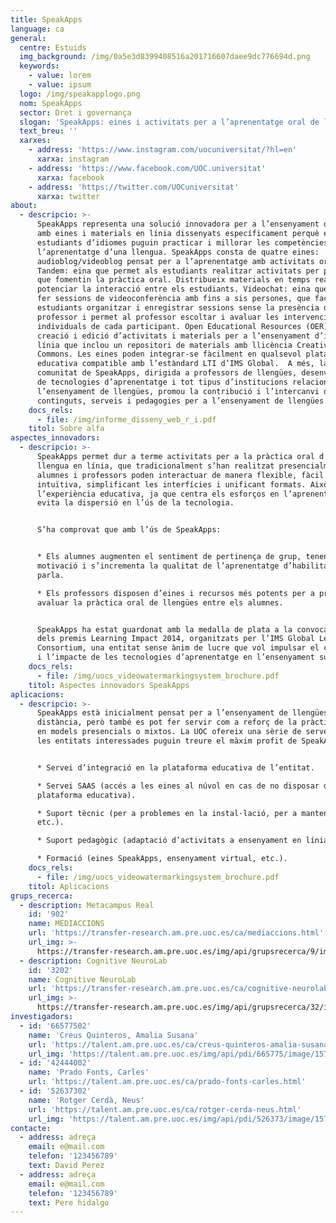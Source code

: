 ```yaml
---
title: SpeakApps
language: ca
general:
  centre: Estuids
  img_background: /img/0a5e3d8399408516a201716607daee9dc776694d.png
  keywords:
    - value: lorem
    - value: ipsum
  logo: /img/speakapplogo.png
  nom: SpeakApps
  sector: Dret i governança
  slogan: 'SpeakApps: eines i activitats per a l’aprenentatge oral de les llengües'
  text_breu: ''
  xarxes:
    - address: 'https://www.instagram.com/uocuniversitat/?hl=en'
      xarxa: instagram
    - address: 'https://www.facebook.com/UOC.universitat'
      xarxa: facebook
    - address: 'https://twitter.com/UOCuniversitat'
      xarxa: twitter
about:
  - descripcio: >-
      SpeakApps representa una solució innovadora per a l’ensenyament d’idiomes
      amb eines i materials en línia dissenyats específicament perquè els
      estudiants d’idiomes puguin practicar i millorar les competències orals en
      l’aprenentatge d’una llengua. SpeakApps consta de quatre eines:  Langblog:
      audioblog/videoblog pensat per a l’aprenentatge amb activitats orals. 
      Tandem: eina que permet als estudiants realitzar activitats per parelles
      que fomentin la pràctica oral. Distribueix materials en temps real per a
      potenciar la interacció entre els estudiants. Videochat: eina que permet
      fer sessions de videoconferència amb fins a sis persones, que facilita als
      estudiants organitzar i enregistrar sessions sense la presència del
      professor i permet al professor escoltar i avaluar les intervencions
      individuals de cada participant. Open Educational Resources (OER): eina de
      creació i edició d’activitats i materials per a l’ensenyament d’idiomes en
      línia que inclou un repositori de materials amb llicència Creative
      Commons. Les eines poden integrar-se fàcilment en qualsevol plataforma
      educativa compatible amb l’estàndard LTI d’IMS Global.  A més, la
      comunitat de SpeakApps, dirigida a professors de llengües, desenvolupadors
      de tecnologies d’aprenentatge i tot tipus d’institucions relacionades amb
      l’ensenyament de llengües, promou la contribució i l’intercanvi de
      continguts, serveis i pedagogies per a l’ensenyament de llengües.
    docs_rels:
      - file: /img/informe_disseny_web_r_i.pdf
    titol: Sobre alfa
aspectes_innovadors:
  - descripcio: >-
      SpeakApps permet dur a terme activitats per a la pràctica oral d’una
      llengua en línia, que tradicionalment s’han realitzat presencialment:
      alumnes i professors poden interactuar de manera flexible, fàcil i
      intuïtiva, simplificant les interfícies i unificant formats. Això millora
      l’experiència educativa, ja que centra els esforços en l’aprenentatge i
      evita la dispersió en l’ús de la tecnologia.


      S’ha comprovat que amb l’ús de SpeakApps:


      * Els alumnes augmenten el sentiment de pertinença de grup, tenen més
      motivació i s’incrementa la qualitat de l’aprenentatge d’habilitats de la
      parla.

      * Els professors disposen d’eines i recursos més potents per a promoure i
      avaluar la pràctica oral de llengües entre els alumnes.


      SpeakApps ha estat guardonat amb la medalla de plata a la convocatòria
      dels premis Learning Impact 2014, organitzats per l’IMS Global Learning
      Consortium, una entitat sense ànim de lucre que vol impulsar el creixement
      i l’impacte de les tecnologies d’aprenentatge en l’ensenyament superior.
    docs_rels:
      - file: /img/uocs_videowatermarkingsystem_brochure.pdf
    titol: Aspectes innovadors SpeakApps
aplicacions:
  - descripcio: >-
      SpeakApps està inicialment pensat per a l’ensenyament de llengües a
      distància, però també es pot fer servir com a reforç de la pràctica oral
      en models presencials o mixtos. La UOC ofereix una sèrie de serveis perquè
      les entitats interessades puguin treure el màxim profit de SpeakApps:


      * Servei d’integració en la plataforma educativa de l’entitat.

      * Servei SAAS (accés a les eines al núvol en cas de no disposar de
      plataforma educativa).

      * Suport tècnic (per a problemes en la instal·lació, per a manteniment,
      etc.).

      * Suport pedagògic (adaptació d’activitats a ensenyament en línia).

      * Formació (eines SpeakApps, ensenyament virtual, etc.).
    docs_rels:
      - file: /img/uocs_videowatermarkingsystem_brochure.pdf
    titol: Aplicacions
grups_recerca:
  - description: Metacampus Real
    id: '902'
    name: MEDIACCIONS
    url: 'https://transfer-research.am.pre.uoc.es/ca/mediaccions.html'
    url_img: >-
      https://transfer-research.am.pre.uoc.es/img/api/grupsrecerca/9/image/1573919706793
  - description: Cognitive NeuroLab
    id: '3202'
    name: Cognitive NeuroLab
    url: 'https://transfer-research.am.pre.uoc.es/ca/cognitive-neurolab.html'
    url_img: >-
      https://transfer-research.am.pre.uoc.es/img/api/grupsrecerca/32/image/1574092616302
investigadors:
  - id: '66577502'
    name: 'Creus Quinteros, Amalia Susana'
    url: 'https://talent.am.pre.uoc.es/ca/creus-quinteros-amalia-susana.html'
    url_img: 'https://talent.am.pre.uoc.es/img/api/pdi/665775/image/1573925440895'
  - id: '42444002'
    name: 'Prado Fonts, Carles'
    url: 'https://talent.am.pre.uoc.es/ca/prado-fonts-carles.html'
  - id: '52637302'
    name: 'Rotger Cerdà, Neus'
    url: 'https://talent.am.pre.uoc.es/ca/rotger-cerda-neus.html'
    url_img: 'https://talent.am.pre.uoc.es/img/api/pdi/526373/image/1573926566251'
contacte:
  - address: adreça
    email: e@mail.com
    telefon: '123456789'
    text: David Perez
  - address: adreça
    email: e@mail.com
    telefon: '123456789'
    text: Pere hidalgo
---
```


